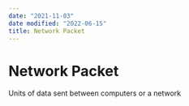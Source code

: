 ```yaml
---
date: "2021-11-03"
date modified: "2022-06-15"
title: Network Packet
---
```


# Network Packet
Units of data sent between computers or a network
